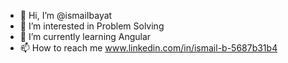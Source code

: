 - 👋 Hi, I’m @ismaiIbayat
- 👀 I’m interested in Problem Solving
- 🌱 I’m currently learning Angular
- 📫 How to reach me www.linkedin.com/in/ismail-b-5687b31b4

<!---
ismaiIbayat/ismaiIbayat is a ✨ special ✨ repository because its `README.md` (this file) appears on your GitHub profile.
You can click the Preview link to take a look at your changes.
--->
